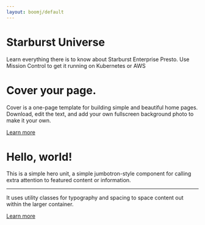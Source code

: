 ```yaml
---
layout: boomj/default
---
```


# Starburst Universe

Learn everything there is to know about Starburst Enterprise Presto. Use Mission
Control to get it running on Kubernetes or AWS 


<main role="main" class="inner cover">
  <h1 class="cover-heading">Cover your page.</h1>
  <p class="lead">Cover is a one-page template for building simple and beautiful home pages. Download, edit the text, and add your own fullscreen background photo to make it your own.</p>
  <p class="lead">
    <a href="#" class="btn btn-lg btn-secondary">Learn more</a>
  </p>
</main>
      
<div class="jumbotron">
  <h1 class="display-4">Hello, world!</h1>
  <p class="lead">This is a simple hero unit, a simple jumbotron-style component for calling extra attention to featured content or information.</p>
  <hr class="my-4">
  <p>It uses utility classes for typography and spacing to space content out within the larger container.</p>
  <p class="lead">
    <a class="btn btn-primary btn-lg" href="#" role="button">Learn more</a>
  </p>
</div>